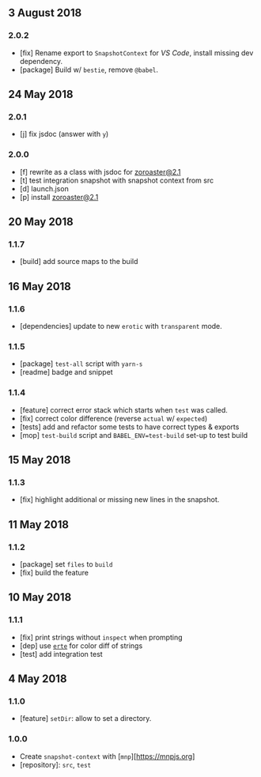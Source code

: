 ## 3 August 2018

### 2.0.2

- [fix] Rename export to `SnapshotContext` for _VS Code_, install missing dev dependency.
- [package] Build w/ `bestie`, remove `@babel`.

## 24 May 2018

### 2.0.1

- [j] fix jsdoc (answer with `y`)

### 2.0.0

- [f] rewrite as a class with jsdoc for zoroaster@2.1
- [t] test integration snapshot with snapshot context from src
- [d] launch.json
- [p] install zoroaster@2.1

## 20 May 2018

### 1.1.7

- [build] add source maps to the build

## 16 May 2018

### 1.1.6

- [dependencies] update to new `erotic` with `transparent` mode.

### 1.1.5

- [package] `test-all` script with `yarn-s`
- [readme] badge and snippet

### 1.1.4

- [feature] correct error stack which starts when `test` was called.
- [fix] correct color difference (reverse `actual` w/ `expected`)
- [tests] add and refactor some tests to have correct types & exports
- [mop] `test-build` script and `BABEL_ENV=test-build` set-up to test build

## 15 May 2018

### 1.1.3

- [fix] highlight additional or missing new lines in the snapshot.

## 11 May 2018

### 1.1.2

- [package] set `files` to `build`
- [fix] build the feature

## 10 May 2018

### 1.1.1

- [fix] print strings without `inspect` when prompting
- [dep] use [`erte`](https://artdeco.bz/erte) for color diff of strings
- [test] add integration test

## 4 May 2018

### 1.1.0

- [feature] `setDir`: allow to set a directory.

### 1.0.0

- Create `snapshot-context` with [`mnp`][https://mnpjs.org]
- [repository]: `src`, `test`
